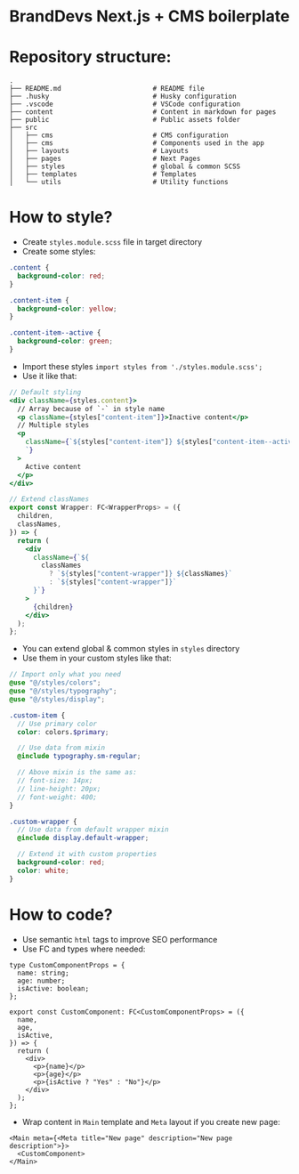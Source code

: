 # BrandDevs Next.js + CMS boilerplate

# Repository structure:

```shell
.
├── README.md                       # README file
├── .husky                          # Husky configuration
├── .vscode                         # VSCode configuration
├── content                         # Content in markdown for pages
├── public                          # Public assets folder
├── src
│   ├── cms                         # CMS configuration
│   ├── cms                         # Components used in the app
│   ├── layouts                     # Layouts
│   ├── pages                       # Next Pages
│   ├── styles                      # global & common SCSS
│   ├── templates                   # Templates
│   └── utils                       # Utility functions
```

# How to style?

- Create `styles.module.scss` file in target directory
- Create some styles:

```scss
.content {
  background-color: red;
}

.content-item {
  background-color: yellow;
}

.content-item--active {
  background-color: green;
}
```

- Import these styles `import styles from './styles.module.scss';`
- Use it like that:

```jsx
// Default styling
<div className={styles.content}>
  // Array because of `-` in style name
  <p className={styles["content-item"]}>Inactive content</p>
  // Multiple styles
  <p
    className={`${styles["content-item"]} ${styles["content-item--active"]}
    `}
  >
    Active content
  </p>
</div>
```

```jsx
// Extend classNames
export const Wrapper: FC<WrapperProps> = ({
  children,
  classNames,
}) => {
  return (
    <div
      className={`${
        classNames
          ? `${styles["content-wrapper"]} ${classNames}`
          : `${styles["content-wrapper"]}`
      }`}
    >
      {children}
    </div>
  );
};
```

- You can extend global & common styles in `styles` directory
- Use them in your custom styles like that:

```scss
// Import only what you need
@use "@/styles/colors";
@use "@/styles/typography";
@use "@/styles/display";

.custom-item {
  // Use primary color
  color: colors.$primary;

  // Use data from mixin
  @include typography.sm-regular;

  // Above mixin is the same as:
  // font-size: 14px;
  // line-height: 20px;
  // font-weight: 400;
}

.custom-wrapper {
  // Use data from default wrapper mixin
  @include display.default-wrapper;

  // Extend it with custom properties
  background-color: red;
  color: white;
}
```

# How to code?

- Use semantic `html` tags to improve SEO performance
- Use FC and types where needed:

```tsx
type CustomComponentProps = {
  name: string;
  age: number;
  isActive: boolean;
};

export const CustomComponent: FC<CustomComponentProps> = ({
  name,
  age,
  isActive,
}) => {
  return (
    <div>
      <p>{name}</p>
      <p>{age}</p>
      <p>{isActive ? "Yes" : "No"}</p>
    </div>
  );
};
```

- Wrap content in `Main` template and `Meta` layout if you create new page:

```tsx
<Main meta={<Meta title="New page" description="New page description">}>
  <CustomComponent>
</Main>
```
